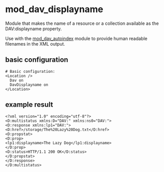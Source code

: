 # mod\_dav\_displayname
Module that makes the name of a resource or a collection available as the DAV:displayname property.

Use with the [mod\_dav\_autoindex](https://github.com/minfrin/mod_dav_autoindex) module to provide human readable filenames in the XML output.

## basic configuration

```
# Basic configuration:
<Location />
  Dav on
  DavDisplayname on
</Location>
```

## example result

```
<?xml version="1.0" encoding="utf-8"?>
<D:multistatus xmlns:D="DAV:" xmlns:ns0="DAV:">
<D:response xmlns:lp1="DAV:">
<D:href>/storage/The%20Lazy%20Dog.txt</D:href>
<D:propstat>
<D:prop>
<lp1:displayname>The Lazy Dog</lp1:displayname>
</D:prop>
<D:status>HTTP/1.1 200 OK</D:status>
</D:propstat>
</D:response>
</D:multistatus>
```
